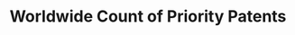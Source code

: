 ---
citation: 'De Rassenfosse, G., Dernis, H., Guellec, D., Picci, L., & van Pottelsberghe
  de la Potterie, B. (2013). The worldwide count of priority patents: A new indicator
  of inventive activity. Research Policy, 42(3), 720–737. doi:10.1016/j.respol.2012.11.002 '
code: http://www.gder.info/download_wwc_mysql.html
contributors: Gaétan de Rassenfosse, Hélène Dernis, Dominique Guellec, Lucio Picci,
  Bruno van Pottelsberghe de la Potterie
cost: None
description: The goal of the project was to produce a dataset of priority patent applications
  filed across the globe, allocated by inventor and applicant location.
last_edit: Wed, 01 Dec 2021 19:36:05 GMT
location: http://www.gder.info/download_wwc_excel.html
maintained_by: Gaétan de Rassenfosse
record_creation_timestamp: 11/23/2020 17:20:46
shortname: priority_patents
tags:
- priority patents
- location of inventors
title: Worldwide Count of Priority Patents
uuid: 068fb03e-642a-4896-b61c-ff6a16251e08
---